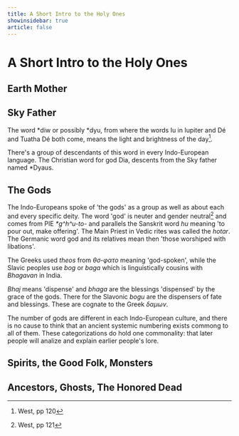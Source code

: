 ```yaml
---
title: A Short Intro to the Holy Ones
showinsidebar: true
article: false
---
```

# A Short Intro to the Holy Ones

## Earth Mother

## Sky Father
The word *diw or possibly *dyu, from where the words Iu in Iupiter and Dé and Tuatha Dé both come, means the light and brightness of the day[^1].

There's a group of descendants of this word in every Indo-European language. The Christian word for god Dia, descents from the Sky father named *Dyaus.

## The Gods
The Indo-Europeans spoke of 'the gods' as a group as well as about each and every specific deity. The word 'god' is neuter and gender neutral[^2] and comes from PIE _*g^h^u-to-_ and parallels the Sanskrit word _hu_ meaning 'to pour out, make offering'. The Main Priest in Vedic rites was called the _hotar_. The Germanic word god and its relatives mean then 'those worshiped with libations'.

The Greeks used _theos_ from _θσ-φατο_ meaning 'god-spoken', while the Slavic peoples use _bog_ or _baga_ which is linguistically cousins with _Bhagavan_ in India.

_Bhaj_ means 'dispense' and _bhaga_ are the blessings 'dispensed' by the grace of the gods. There for the Slavonic _bogu_ are the dispensers of fate and blessings. These are cognate to the Greek _δαμων_.

The number of gods are different in each Indo-European culture, and there is no cause to think that an ancient systemic numbering exists commong to all of them. These categorizations do hold one commonality: that later people will analize and explain earlier people's lore.

## Spirits, the Good Folk, Monsters
## Ancestors, Ghosts, The Honored Dead

[^1]: West, pp 120
[^2]: West, pp 121